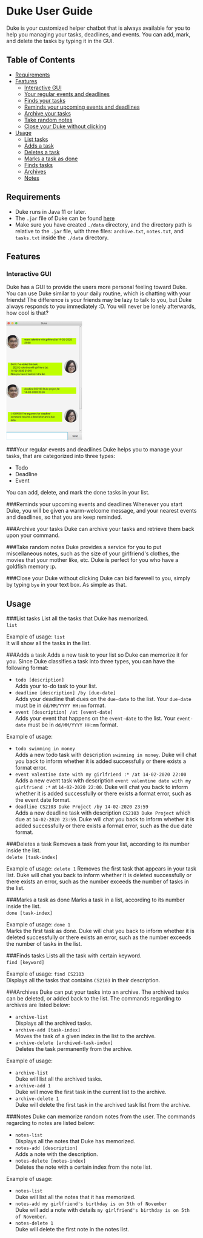 # Duke User Guide
Duke is your customized helper chatbot that is always available for you to help you managing
your tasks, deadlines, and events. You can add, mark, and delete the tasks by typing it in the
GUI.

## Table of Contents
- [Requirements](#requirements)
- [Features](#features)
    - [Interactive GUI](#interactive-gui)
    - [Your regular events and deadlines](#your-regular-events-and-deadlines)
    - [Finds your tasks](#finds-your-tasks)
    - [Reminds your upcoming events and deadlines](#reminds-your-upcoming-events-and-deadlines)
    - [Archive your tasks](#archive-your-tasks)
    - [Take random notes](#take-random-notes)
    - [Close your Duke without clicking](#close-your-duke-without-clicking)
- [Usage](#usage)
    - [List tasks](#list-tasks)
    - [Adds a task](#adds-a-task)
    - [Deletes a task](#deletes-a-task)
    - [Marks a task as done](#marks-a-task-as-done)
    - [Finds tasks](#finds-tasks)
    - [Archives](#archives)
    - [Notes](#notes)
    
## Requirements
- Duke runs in Java 11 or later.
- The `.jar` file of Duke can be found [here](https://github.com/mario7lorenzo/duke/releases)
- Make sure you have created `./data` directory, and the directory path is relative to the `.jar`
file, with three files: `archive.txt`, `notes.txt`, and `tasks.txt` inside the `./data` directory.

## Features 
### Interactive GUI
Duke has a GUI to provide the users more personal feeling toward Duke. You can use Duke similar
to your daily routine, which is chatting with your friends! The difference is your friends may be lazy to 
talk to you, but Duke always responds to you immediately :D. You will never be lonely afterwards, how cool
is that?

<img src="Ui.png" width="200">

###Your regular events and deadlines
Duke helps you to manage your tasks, that are categorized into three types:
- Todo
- Deadline
- Event

You can add, delete, and mark the done tasks in your list.

###Reminds your upcoming events and deadlines
Whenever you start Duke, you will be given a warm-welcome message, and your nearest events and deadlines, so that
you are keep reminded.

###Archive your tasks
Duke can archive your tasks and retrieve them back upon your command.

###Take random notes
Duke provides a service for you to put miscellaneous notes, such as the size of your girlfriend's clothes,
the movies that your mother like, etc. Duke is perfect for you who have a goldfish memory :p.

###Close your Duke without clicking
Duke can bid farewell to you, simply by typing `bye` in your text box. As simple as that.

## Usage

###List tasks
List all the tasks that Duke has memorized.<br>
`list`<br>

Example of usage:
`list`<br>It will show all the tasks in the list.

###Adds a task
Adds a new task to your list so Duke can memorize it for you. Since Duke classifies a task into three types, you can
have the following format:
- `todo [description]`<br>Adds your to-do task to your list.
- `deadline [description] /by [due-date]`<br>Adds your deadline that dues on the `due-date` to the list. Your `due-date`
must be in `dd/MM/YYYY HH:mm` format.
- `event [description] /at [event-date]`<br>Adds your event that happens on the `event-date` to the list. Your `event-date`
must be in `dd/MM/YYYY HH:mm` format.

Example of usage: 
- `todo swimming in money`<br>
Adds a new todo task with description `swimming in money`. Duke will chat you back to inform whether it is added
successfully or there exists a format error.
- `event valentine date with my girlfriend :* /at 14-02-2020 22:00`<br>
Adds a new event task with description `event valentine date with my girlfriend :*` at `14-02-2020 22:00`. Duke will 
chat you back to inform whether it is added successfully or there exists a format error, such as the event date format.
- `deadline CS2103 Duke Project /by 14-02-2020 23:59`<br>
Adds a new deadline task with description `CS2103 Duke Project` which due at `14-02-2020 23:59`. Duke will 
chat you back to inform whether it is added successfully or there exists a format error, such as the due date format.

###Deletes a task
Removes a task from your list, according to its number inside the list.<br>
`delete [task-index]`<br>

Example of usage:
`delete 1`
Removes the first task that appears in your task list. Duke will chat you back to inform whether it is deleted
successfully or there exists an error, such as the number exceeds the number of tasks in the list.

###Marks a task as done
Marks a task in a list, according to its number inside the list.<br>
`done [task-index]`<br>

Example of usage:
`done 1`<br>
Marks the first task as done. Duke will chat you back to inform whether it is deleted successfully or there exists 
an error, such as the number exceeds the number of tasks in the list.

###Finds tasks
Lists all the task with certain keyword.<br>
`find [keyword]`<br>

Example of usage:
`find CS2103`<br>
Displays all the tasks that contains `CS2103` in their description.

###Archives
Duke can put your tasks into an archive. The archived tasks can be deleted, or added back to the list. The commands 
regarding to archives are listed below:
- `archive-list`<br>Displays all the archived tasks.
- `archive-add [task-index]`<br>Moves the task of a given index in the list to the archive.
- `archive-delete [archived-task-index]`<br>Deletes the task permanently from the archive.

Example of usage:
- `archive-list`<br>
Duke will list all the archived tasks.
- `archive-add 1`<br>
Duke will move the first task in the current list to the archive.
- `archive-delete 1`<br>
Duke will delete the first task in the archived task list from the archive.

###Notes
Duke can memorize random notes from the user. The commands regarding to notes are listed below:
- `notes-list`<br>Displays all the notes that Duke has memorized.
- `notes-add [description]`<br> Adds a note with the description.
- `notes-delete [notes-index]`<br> Deletes the note with a certain index from the note list.

Example of usage:
- `notes-list`<br>
Duke will list all the notes that it has memorized.
- `notes-add my girlfriend's birthday is on 5th of November`<br>
Duke will add a note with details `my girlfriend's birthday is on 5th of November`.
- `notes-delete 1`<br>
Duke will delete the first note in the notes list.